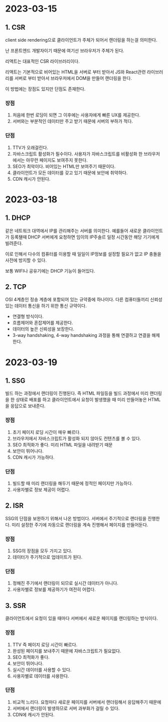 # 2023-03-15

## 1. CSR

client side rendering으로 클라이언트가 주체가 되어서 랜더링을 하는걸 의미한다.

난 프론트엔드 개발자이기 때문에 여기선 브라우저가 주체가 된다.

리액트는 대표적인 CSR 라이브러리이다.

리액트는 기본적으로 비어있는 HTML을 서버로 부터 받아서 JS와 React관련 라이브러리를 서버로 부터 받아서 브라우저에서 DOM을 만들어 랜더링을 한다.

이 방법에는 장점도 있지만 단점도 존재한다.

### 장점

1. 처음에 한번 로딩이 되면 그 이후에는 사용자에게 빠른 UX를 제공한다.
2. 서버와는 부분적인 데이터만 주고 받기 때문에 서버의 부하가 적다.

### 단점

1. TTV가 오래걸린다.
2. 자바스크립트 활성화가 필수이다.
   사용자가 자바스크립트를 비활성화 한 브라우저에서는 아무런 페이지도 보여주지 못한다.
3. SEO가 최악이다. 비어있는 HTML만 보여주기 때문이다.
4. 클라이언트가 모든 데이터를 갖고 있기 때문에 보안에 취약하다.
5. CDN 캐시가 안된다.

# 2023-03-18

## 1. DHCP

같은 네트워크 대역에서 IP를 관리해주는 서버를 의미한다.
예를들어 새로운 클라이언트가 등록됄때 DHCP 서버에게 요청하면 임이의 IP주솔르 일정 시간동안 해당 기기에게 빌려준다.

이로 인해서 다수의 컴퓨터를 이용할 때 일일이 IP정보를 설정할 필요가 없고 IP 충돌을 사전에 방지할 수 있다.

보통 WIFI나 공유기에는 DHCP 기능이 들어있다.

## 2. TCP

OSI 4계층인 정송 계층에 포함되어 있는 규약중에 하나이다. 
다른 컴퓨터들끼리 신뢰성 있는 데이터 통신을 하기 위한 통신 규약이다.

- 연결형 방식이다.
- 흐름제어와 혼잡제어를 제공한다.
- 데이터의 높은 신뢰성을 보장한다.
- 3-way handshaking, 4-way handshaking 과정을 통해 연결하고 연결을 해제한다.
 
 # 2023-03-19
 
 ## 1. SSG
 
 빌드 하는 과정에서 랜더링이 진행된다.  즉 HTML 파일등을 빌드 과정에서 미리 랜더링을 한 상태로 배포를 하고 클라이언트에서 요청이 발생했을 때 미리 만들어놓은 HTML을 
 응답으로 보내준다.
 
 ### 장점
 
 1. 초기 페이지 로딩 시간이 매우 빠르다.
 2. 브라우저에서 자바스크립트가 활성화 되지 않아도 컨텐츠를 볼 수 있다.
 3. SEO 최적화가 좋다. 미리 HTML 파일을 내려받기 때문
 4. 보안이 뛰어나다.
 5. CDN 캐시가 가능하다.

 ### 단점
 
 1. 빌드할 때 미리 랜더링을 해두기 때문에 정적인 페이지만 가능하다.
 2. 사용자별로 정보 제공이 어렵다.


 ## 2. ISR
 
 SSG의 단점을 보완하기 위해서 나온 방법이다.
 서버에서 주기적으로 랜더링을 진행한다. 미리 설정한 주기에 자동으로 랜더링을 계속 진행해서 페이지를 만들어둔다. 
 
 ### 장점
 
 1. SSG의 장점을 모두 가지고 있다.
 2. 데이터가 주기적으로 업데이트가 된다.


 ### 단점
 
 1. 정해진 주기에서 랜더링이 되므로 실시간 데이터가 아니다.
 2. 사용자별로 정보를 제공하기가 여전히 어렵다.


 ## 3. SSR
 
 클라이언트에서 요청이 있을 때마다 서버에서 새로운 페이지를 랜더링하는 방식이다.
 
 ### 장점
 
 1. TTV 즉 페이지 로딩 시간이 빠르다.
 2. 완성된 페이지를 보내주기 때문에 자바스크립트가 필요없다.
 3. SEO 최적화가 좋다.
 4. 보안이 뛰어나다.
 5. 실시간 데이터를 사용할 수 있다.
 6. 사용자별로 데이터를 사용한다.

 ### 단점
 
 1. 비교적 느리다. 요청마다 새로운 페이지를 서버에서 랜더링해서 응답해주기 때문에
 2. 서버에서 랜더링이 발생하므로 서버 과부화가 걸릴 수 있다.
 3. CDN에 캐시가 안된다.
